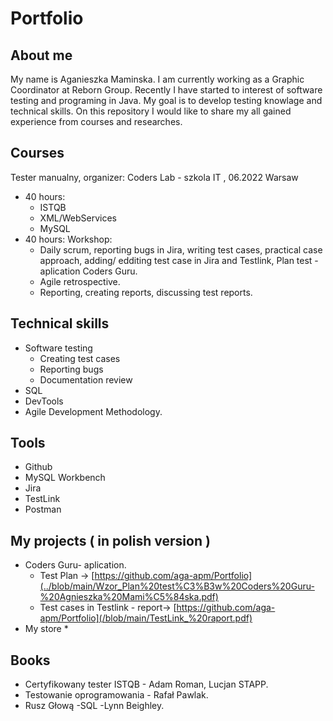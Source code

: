 # Portfolio
## About me
My name is Aganieszka Maminska. I am currently working as a Graphic Coordinator at Reborn Group. Recently I have started to interest of software testing and programing in Java. My goal is to develop testing knowlage and technical skills. On this repository I would like to share my all gained experience from courses and researches.
## Courses
Tester manualny,
organizer: Coders Lab - szkola IT , 06.2022 Warsaw
* 40 hours: 
  * ISTQB
  * XML/WebServices
  * MySQL
* 40 hours: Workshop:
  * Daily scrum, reporting bugs in Jira, writing test cases, practical case approach,
adding/ edditing test case in Jira and Testlink, Plan test - aplication Coders Guru.
  * Agile retrospective. 
  * Reporting, creating reports, discussing test reports.
## Technical skills
 * Software testing
   * Creating test cases
   * Reporting bugs
   * Documentation review
 * SQL
 * DevTools
 * Agile Development Methodology.
## Tools
 * Github
 * MySQL Workbench
 * Jira
 * TestLink
 * Postman
## My projects ( in polish version )
 * Coders Guru- aplication.
   * Test Plan -> [https://github.com/aga-apm/Portfolio](../blob/main/Wzor_Plan%20test%C3%B3w%20Coders%20Guru-%20Agnieszka%20Mami%C5%84ska.pdf)
   * Test cases in Testlink - report-> [https://github.com/aga-apm/Portfolio](/blob/main/TestLink_%20raport.pdf)
 * My store
   * 
## Books
 * Certyfikowany tester ISTQB - Adam Roman, Lucjan STAPP.
 * Testowanie oprogramowania - Rafał Pawlak.
 * Rusz Głową -SQL -Lynn Beighley.
